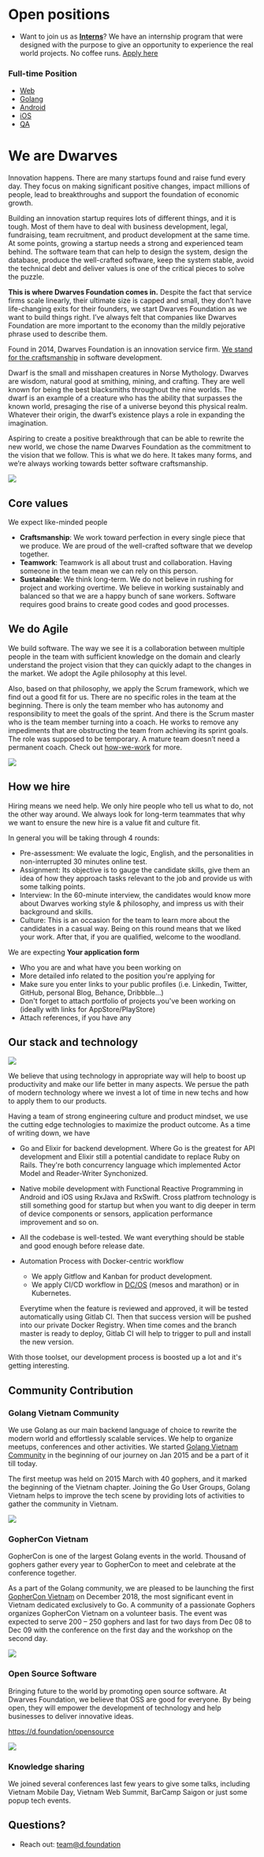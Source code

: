 # Open positions

- Want to join us as [**Interns**](/open-positions/Intern.md)? We have an internship program that were designed with the purpose to give an opportunity to experience the real world projects. No coffee runs. [Apply here](/open-positions/Intern.md)

### Full-time Position

- [Web](/open-positions/Frontend.md)
- [Golang](/open-positions/Golang.md)
- [Android](/open-positions/Android.md)
- [iOS](/open-positions/iOS.md)
- [QA](/open-positions/QA.md)

# We are Dwarves

Innovation happens. There are many startups found and raise fund every day. They focus on making significant positive changes, impact millions of people, lead to breakthroughs and support the foundation of economic growth.

Building an innovation startup requires lots of different things, and it is tough. Most of them have to deal with business development, legal, fundraising, team recruitment, and product development at the same time. At some points, growing a startup needs a strong and experienced team behind. The software team that can help to design the system, design the database, produce the well-crafted software, keep the system stable, avoid the technical debt and deliver values is one of the critical pieces to solve the puzzle.

**This is where Dwarves Foundation comes in.**
Despite the fact that service firms scale linearly, their ultimate size is capped and small, they don’t have life-changing exits for their founders, we start Dwarves Foundation as we want to build things right. I’ve always felt that companies like Dwarves Foundation are more important to the economy than the mildly pejorative phrase used to describe them.

Found in 2014, Dwarves Foundation is an innovation service firm. [We stand for the craftsmanship](/additional-info/what-we-stand-for.md) in software development.

Dwarf is the small and misshapen creatures in Norse Mythology. Dwarves are wisdom, natural good at smithing, mining, and crafting. They are well known for being the best blacksmiths throughout the nine worlds. The dwarf is an example of a creature who has the ability that surpasses the known world, presaging the rise of a universe beyond this physical realm. Whatever their origin, the dwarf’s existence plays a role in expanding the imagination.

Aspiring to create a positive breakthrough that can be able to rewrite the new world, we chose the name Dwarves Foundation as the commitment to the vision that we follow. This is what we do here. It takes many forms, and we’re always working towards better software craftsmanship.

![](/images/team.png)

## Core values

We expect like-minded people

- **Craftsmanship**: We work toward perfection in every single piece that we produce. We are proud of the well-crafted software that we develop together.
- **Teamwork**: Teamwork is all about trust and collaboration. Having someone in the team mean we can rely on this person.
- **Sustainable**: We think long-term. We do not believe in rushing for project and working overtime. We believe in working sustainably and balanced so that we are a happy bunch of sane workers. Software requires good brains to create good codes and good processes.

## We do Agile

We build software. The way we see it is a collaboration between multiple people in the team with sufficient knowledge on the domain and clearly understand the project vision that they can quickly adapt to the changes in the market. We adopt the Agile philosophy at this level.

Also, based on that philosophy, we apply the Scrum framework, which we find out a good fit for us. There are no specific roles in the team at the beginning. There is only the team member who has autonomy and responsibility to meet the goals of the sprint. And there is the Scrum master who is the team member turning into a coach. He works to remove any impediments that are obstructing the team from achieving its sprint goals. The role was supposed to be temporary. A mature team doesn’t need a permanent coach. Check out [how-we-work](/additional-info/how-we-work.md) for more.

![](/images/dwarves.png)

## How we hire

Hiring means we need help. We only hire people who tell us what to do, not the other way around. We always look for long-term teammates that why we want to ensure the new hire is a value fit and culture fit.

In general you will be taking through 4 rounds:
- Pre-assessment: We evaluate the logic, English, and the personalities in non-interrupted 30 minutes online test.
- Assignment: Its objective is to gauge the candidate skills, give them an idea of how they approach tasks relevant to the job and provide us with some talking points.
- Interview: In the 60-minute interview, the candidates would know more about Dwarves working style & philosophy, and impress us with their background and skills.
- Culture: This is an occasion for the team to learn more about the candidates in a casual way. Being on this round means that we liked your work. After that, if you are qualified, welcome to the woodland.

We are expecting **Your application form**
  * Who you are and what have you been working on
  * More detailed info related to the position you're applying for
  * Make sure you enter links to your public profiles (i.e. Linkedin, Twitter, GitHub, personal Blog, Behance, Dribbble...)
  * Don't forget to attach portfolio of projects you've been working on (ideally with links for AppStore/PlayStore)
  * Attach references, if you have any

## Our stack and technology

![](images/tech-index.png)

We believe that using technology in appropriate way will help to boost up productivity and make our life better in many aspects. We persue the path of modern technology where we invest a lot of time in new techs and how to apply them to our products.

Having a team of strong engineering culture and product mindset, we use the cutting edge technologies to maximize the product outcome. As a time of writing down, we have

- Go and Elixir for backend development. Where Go is the greatest for API development and Elixir still a potential candidate to replace Ruby on Rails. They're both concurrency language which implemented Actor Model and Reader-Writer Synchonized.
- Native mobile development with Functional Reactive Programming in Android and iOS using RxJava and RxSwift. Cross platfrom technology is still something good for startup but when you want to dig deeper in term of device components or sensors, application performance improvement and so on.
- All the codebase is well-tested. We want everything should be stable and good enough before release date.
- Automation Process with Docker-centric workflow
    + We apply Gitflow and Kanban for product development.
    + We apply CI/CD workflow in [DC/OS](https://dcos.io) (mesos and marathon) or in Kubernetes.
    
    Everytime when the feature is reviewed and approved, it will be tested automatically using Gitlab CI. Then that success version will be pushed into our private Docker Registry. When time comes and the branch master is ready to deploy, Gitlab CI will help to trigger to pull and install the new version.

With those toolset, our development process is boosted up a lot and it's getting interesting.

## Community Contribution

### Golang Vietnam Community

We use Golang as our main backend language of choice to rewrite the modern world and effortlessly scalable services. We help to organize meetups, conferences and other activities. We started [Golang Vietnam Community](https://golang.org.vn) in the beginning of our journey on Jan 2015 and be a part of it till today. 

The first meetup was held on 2015 March with 40 gophers, and it marked the beginning of the Vietnam chapter. Joining the Go User Groups, Golang Vietnam helps to improve the tech scene by providing lots of activities to gather the community in Vietnam.

![](/images/golang-meetup.jpg)

### GopherCon Vietnam

GopherCon is one of the largest Golang events in the world. Thousand of gophers gather every year to GopherCon to meet and celebrate at the conference together.

As a part of the Golang community, we are pleased to be launching the first [GopherCon Vietnam](https://gophercon.vn) on December 2018, the most significant event in Vietnam dedicated exclusively to Go. A community of a passionate Gophers organizes GopherCon Vietnam on a volunteer basis. The event was expected to serve 200 – 250 gophers and last for two days from Dec 08 to Dec 09 with the conference on the first day and the workshop on the second day.

![](/images/gophercon-vietnam.jpg)

### Open Source Software

Bringing future to the world by promoting open source software. At Dwarves Foundation, we believe that OSS are good for everyone. By being open, they will empower the development of technology and help businesses to deliver innovative ideas.

https://d.foundation/opensource

![](/images/oss.png)

### Knowledge sharing

We joined several conferences last few years to give some talks, including Vietnam Mobile Day, Vietnam Web Summit, BarCamp Saigon or just some popup tech events.

## Questions?

- Reach out: [team@d.foundation](mailto:team@d.foundation)